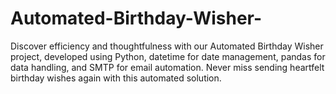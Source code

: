 # Automated-Birthday-Wisher-
Discover efficiency and thoughtfulness with our Automated Birthday Wisher project, developed using Python, datetime for date management, pandas for data handling, and SMTP for email automation. Never miss sending heartfelt birthday wishes again with this automated solution.
